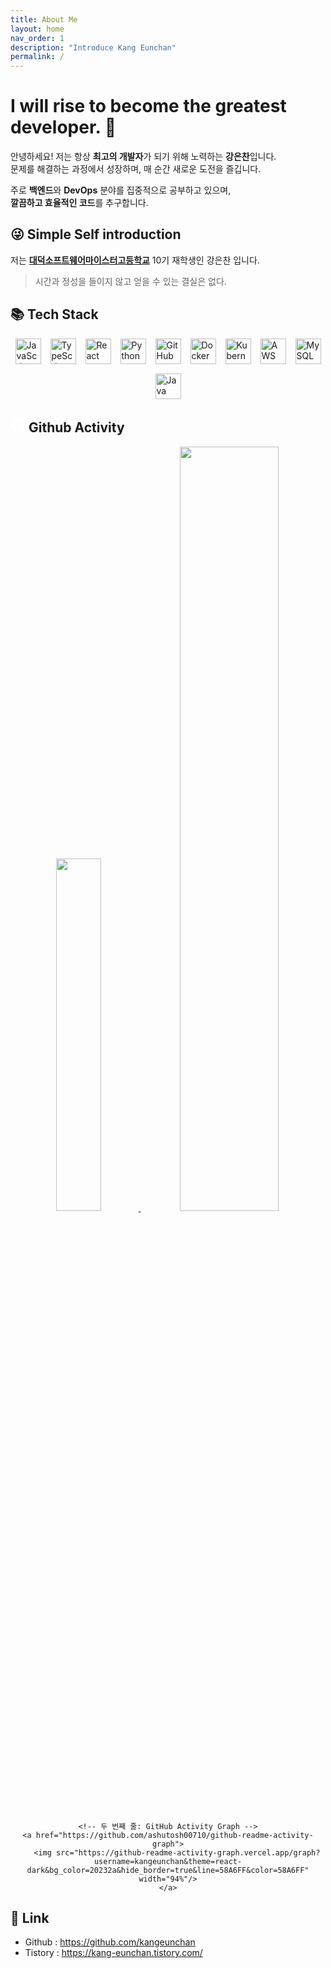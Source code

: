 ```yaml
---
title: About Me
layout: home
nav_order: 1
description: "Introduce Kang Eunchan"
permalink: /
---
```


# I will rise to become the greatest developer. 🚀

안녕하세요! 저는 항상 **최고의 개발자**가 되기 위해 노력하는 **강은찬**입니다.  
문제를 해결하는 과정에서 성장하며, 매 순간 새로운 도전을 즐깁니다.

주로 **백엔드**와 **DevOps** 분야를 집중적으로 공부하고 있으며,  
**깔끔하고 효율적인 코드**를 추구합니다.

## 😜 Simple Self introduction

저는 **<a href="https://dsmhs.djsch.kr/main.do">대덕소프트웨어마이스터고등학교</a>** 10기 재학생인 강은찬 입니다.  

> 시간과 정성을 들이지 않고 얻을 수 있는 결실은 없다.

## 📚 Tech Stack

<div style="display: flex; flex-wrap: wrap; gap: 15px; justify-content: center; align-items: center;">
  <img src="https://techstack-generator.vercel.app/js-icon.svg" alt="JavaScript" width="41" height="41" />
  <img src="https://techstack-generator.vercel.app/ts-icon.svg" alt="TypeScript" width="41" height="41" />
  <img src="https://techstack-generator.vercel.app/react-icon.svg" alt="React" width="41" height="41" />
  <img src="https://techstack-generator.vercel.app/python-icon.svg" alt="Python" width="41" height="41" />
  <img src="https://techstack-generator.vercel.app/github-icon.svg" alt="GitHub" width="41" height="41" />
  <img src="https://techstack-generator.vercel.app/docker-icon.svg" alt="Docker" width="41" height="41" />
  <img src="https://techstack-generator.vercel.app/kubernetes-icon.svg" alt="Kubernetes" width="41" height="41" />
  <img src="https://techstack-generator.vercel.app/aws-icon.svg" alt="AWS" width="41" height="41" />
  <img src="https://techstack-generator.vercel.app/mysql-icon.svg" alt="MySQL" width="41" height="41" />
  <img src="https://techstack-generator.vercel.app/java-icon.svg" alt="Java" width="41" height="41" />
</div>


## <svg xmlns="http://www.w3.org/2000/svg" viewBox="0 0 496 512" width="24" height="24" color="white"><path fill="#FFFFFF" d="M165.9 397.4c0 2-2.3 3.6-5.2 3.6-3.3 .3-5.6-1.3-5.6-3.6 0-2 2.3-3.6 5.2-3.6 3-.3 5.6 1.3 5.6 3.6zm-31.1-4.5c-.7 2 1.3 4.3 4.3 4.9 2.6 1 5.6 0 6.2-2s-1.3-4.3-4.3-5.2c-2.6-.7-5.5 .3-6.2 2.3zm44.2-1.7c-2.9 .7-4.9 2.6-4.6 4.9 .3 2 2.9 3.3 5.9 2.6 2.9-.7 4.9-2.6 4.6-4.6-.3-1.9-3-3.2-5.9-2.9zM244.8 8C106.1 8 0 113.3 0 252c0 110.9 69.8 205.8 169.5 239.2 12.8 2.3 17.3-5.6 17.3-12.1 0-6.2-.3-40.4-.3-61.4 0 0-70 15-84.7-29.8 0 0-11.4-29.1-27.8-36.6 0 0-22.9-15.7 1.6-15.4 0 0 24.9 2 38.6 25.8 21.9 38.6 58.6 27.5 72.9 20.9 2.3-16 8.8-27.1 16-33.7-55.9-6.2-112.3-14.3-112.3-110.5 0-27.5 7.6-41.3 23.6-58.9-2.6-6.5-11.1-33.3 2.6-67.9 20.9-6.5 69 27 69 27 20-5.6 41.5-8.5 62.8-8.5s42.8 2.9 62.8 8.5c0 0 48.1-33.6 69-27 13.7 34.7 5.2 61.4 2.6 67.9 16 17.7 25.8 31.5 25.8 58.9 0 96.5-58.9 104.2-114.8 110.5 9.2 7.9 17 22.9 17 46.4 0 33.7-.3 75.4-.3 83.6 0 6.5 4.6 14.4 17.3 12.1C428.2 457.8 496 362.9 496 252 496 113.3 383.5 8 244.8 8zM97.2 352.9c-1.3 1-1 3.3 .7 5.2 1.6 1.6 3.9 2.3 5.2 1 1.3-1 1-3.3-.7-5.2-1.6-1.6-3.9-2.3-5.2-1zm-10.8-8.1c-.7 1.3 .3 2.9 2.3 3.9 1.6 1 3.6 .7 4.3-.7 .7-1.3-.3-2.9-2.3-3.9-2-.6-3.6-.3-4.3 .7zm32.4 35.6c-1.6 1.3-1 4.3 1.3 6.2 2.3 2.3 5.2 2.6 6.5 1 1.3-1.3 .7-4.3-1.3-6.2-2.2-2.3-5.2-2.6-6.5-1zm-11.4-14.7c-1.6 1-1.6 3.6 0 5.9 1.6 2.3 4.3 3.3 5.6 2.3 1.6-1.3 1.6-3.9 0-6.2-1.4-2.3-4-3.3-5.6-2z"/></svg> Github Activity

<div align="center">
    <!-- 첫 번째 줄: Top Languages & GitHub Stats -->
    <a href="https://github.com/anuraghazra/github-readme-stats">
        <img src="https://github-readme-stats.vercel.app/api/top-langs/?username=kangeunchan&layout=donut&show_icons=true&theme=material-palenight&hide_border=true&bg_color=20232a&icon_color=58A6FF&text_color=fff&title_color=58A6FF&count_private=true&exclude_repo=pages-blog-kangeunchan" width="38%" />
    </a>    
    <a href="https://github.com/anuraghazra/github-readme-stats">
        <img src="https://github-readme-stats.vercel.app/api?username=kangeunchan&show_icons=true&theme=material-palenight&hide_border=true&bg_color=20232a&icon_color=58A6FF&text_color=fff&title_color=58A6FF&count_private=true" width="56%" />
    </a>
  
    <!-- 두 번째 줄: GitHub Activity Graph -->
    <a href="https://github.com/ashutosh00710/github-readme-activity-graph">
        <img src="https://github-readme-activity-graph.vercel.app/graph?username=kangeunchan&theme=react-dark&bg_color=20232a&hide_border=true&line=58A6FF&color=58A6FF" width="94%"/>
    </a>
</div>

## 🔗 Link

- Github : <a href="https://github.com/kangeunchan">https://github.com/kangeunchan</a>
- Tistory : <a href="https://kang-eunchan.tistory.com/">https://kang-eunchan.tistory.com/</a>

